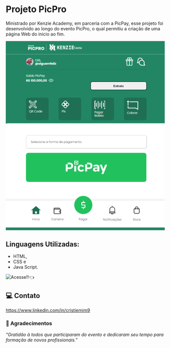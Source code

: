 # Projeto PicPro

Ministrado por Kenzie Academy, em parceria com a PicPay, esse projeto foi desenvolvido ao longo do evento PicPro, o qual permitiu a criação de uma página Web do inicio ao fim.

![Preview](./.github/preview.png)

## Linguagens Utilizadas:
- HTML, 
- CSS e 
- Java Script.

![Acesse!!👈](https://tiemi9.github.io/PicPro/)

##  💻 Contato

https://www.linkedin.com/in/cristiemim9

 ### 🎉 Agradecimentos 

_"Gratidão à todos que participaram do evento e dedicaram seu tempo para formação de novos profissionais."_

